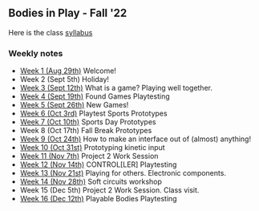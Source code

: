 ## Bodies in Play - Fall '22

Here is the class [syllabus](https://bit.ly/3TiPILr)

### Weekly notes
- [Week 1 (Aug 29th)](week1.md) Welcome!
- Week 2 (Sept 5th) Holiday!
- [Week 3 (Sept 12th)](week3.md) What is a game? Playing well together.
- [Week 4 (Sept 19th)](week4.md) Found Games Playtesting
- [Week 5 (Sept 26th)](week5.md) New Games!
- [Week 6 (Oct 3rd)](week6.md) Playtest Sports Prototypes
- [Week 7 (Oct 10th)](week7.md) Sports Day
Prototypes
- Week 8 (Oct 17th) Fall Break
Prototypes
- [Week 9 (Oct 24th)](week9.md) How to make an interface out of (almost) anything!
- [Week 10 (Oct 31st)](week10.md) Prototyping kinetic input 
- [Week 11 (Nov 7th)](week11.md) Project 2 Work Session 
- [Week 12 (Nov 14th)](week12.md) CONTROL[LER] Playtesting 
- [Week 13 (Nov 21st)](week13.md) Playing for others. Electronic components.
- [Week 14 (Nov 28th)](week14.md) Soft circuits workshop
- Week 15 (Dec 5th)  Project 2 Work Session. Class visit.
- [Week 16 (Dec 12th)](week16.md) Playable Bodies Playtesting 
